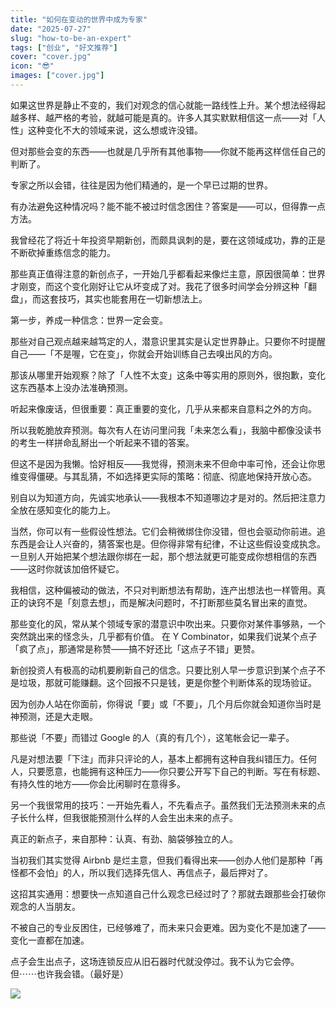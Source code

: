 ```yaml
---
title: "如何在变动的世界中成为专家"
date: "2025-07-27"
slug: "how-to-be-an-expert"
tags: ["创业", "好文推荐"]
cover: "cover.jpg"
icon: "😎"
images: ["cover.jpg"]
---
```

如果这世界是静止不变的，我们对观念的信心就能一路线性上升。某个想法经得起越多样、越严格的考验，就越可能是真的。许多人其实默默相信这一点——对「人性」这种变化不大的领域来说，这么想或许没错。



但对那些会变的东西——也就是几乎所有其他事物——你就不能再这样信任自己的判断了。



专家之所以会错，往往是因为他们精通的，是一个早已过期的世界。



有办法避免这种情况吗？能不能不被过时信念困住？答案是——可以，但得靠一点方法。



我曾经花了将近十年投资早期新创，而颇具讽刺的是，要在这领域成功，靠的正是不断砍掉重练信念的能力。



那些真正值得注意的新创点子，一开始几乎都看起来像烂主意，原因很简单：世界才刚变，而这个变化刚好让它从坏变成了对。我花了很多时间学会分辨这种「翻盘」，而这套技巧，其实也能套用在一切新想法上。



第一步，养成一种信念：世界一定会变。



那些对自己观点越来越笃定的人，潜意识里其实是认定世界静止。只要你不时提醒自己——「不是喔，它在变」，你就会开始训练自己去嗅出风的方向。



那该从哪里开始观察？除了「人性不太变」这条中等实用的原则外，很抱歉，变化这东西基本上没办法准确预测。



听起来像废话，但很重要：真正重要的变化，几乎从来都来自意料之外的方向。



所以我乾脆放弃预测。每次有人在访问里问我「未来怎么看」，我脑中都像没读书的考生一样拼命乱掰出一个听起来不错的答案。



但这不是因为我懒。恰好相反——我觉得，预测未来不但命中率可怜，还会让你思维变得僵硬。与其乱猜，不如选择更实际的策略：彻底、彻底地保持开放心态。



别自以为知道方向，先诚实地承认——我根本不知道哪边才是对的。然后把注意力全放在感知变化的能力上。



当然，你可以有一些假设性想法。它们会稍微绑住你没错，但也会驱动你前进。追东西是会让人兴奋的，猜答案也是。但你得非常有纪律，不让这些假设变成执念。
一旦别人开始把某个想法跟你绑在一起，那个想法就更可能变成你想相信的东西——这时你就该加倍怀疑它。



我相信，这种偏被动的做法，不只对判断想法有帮助，连产出想法也一样管用。真正的诀窍不是「刻意去想」，而是解决问题时，不打断那些莫名冒出来的直觉。



那些变化的风，常从某个领域专家的潜意识中吹出来。只要你对某件事够熟，一个突然跳出来的怪念头，几乎都有价值。
在 Y Combinator，如果我们说某个点子「疯了点」，那通常是称赞——搞不好还比「这点子不错」更赞。



新创投资人有极高的动机要刷新自己的信念。只要比别人早一步意识到某个点子不是垃圾，那就可能赚翻。这个回报不只是钱，更是你整个判断体系的现场验证。



因为创办人站在你面前，你得说「要」或「不要」，几个月后你就会知道你当时是神预测，还是大走眼。



那些说「不要」而错过 Google 的人（真的有几个），这笔帐会记一辈子。



凡是对想法要「下注」而非只评论的人，基本上都拥有这种自我纠错压力。任何人，只要愿意，也能拥有这种压力——你只要公开写下自己的判断。写在有标题、有持久性的地方——你会比闲聊时在意得多。



另一个我很常用的技巧：一开始先看人，不先看点子。虽然我们无法预测未来的点子长什么样，但我很能预测什么样的人会生出未来的点子。



真正的新点子，来自那种：认真、有劲、脑袋够独立的人。



当初我们其实觉得 Airbnb 是烂主意，但我们看得出来——创办人他们是那种「再怪都不会怕」的人，所以我们选择先信人、再信点子，最后押对了。



这招其实通用：想要快一点知道自己什么观念已经过时了？那就去跟那些会打破你观念的人当朋友。



不被自己的专业反困住，已经够难了，而未来只会更难。因为变化不是加速了——变化一直都在加速。



点子会生出点子，这场连锁反应从旧石器时代就没停过。我不认为它会停。
但⋯⋯也许我会错。（最好是）




![](https://prod-files-secure.s3.us-west-2.amazonaws.com/112d0858-5090-4d34-a606-b75eb8d65fd2/46476355-9cf3-4e99-9b7a-3531bc426380/1000202064.png?X-Amz-Algorithm=AWS4-HMAC-SHA256&X-Amz-Content-Sha256=UNSIGNED-PAYLOAD&X-Amz-Credential=ASIAZI2LB466ZZ6DOVBQ%2F20250915%2Fus-west-2%2Fs3%2Faws4_request&X-Amz-Date=20250915T221124Z&X-Amz-Expires=3600&X-Amz-Security-Token=IQoJb3JpZ2luX2VjEAUaCXVzLXdlc3QtMiJHMEUCIQCvTdZ0Sv%2BuhmkAUtqGFunl8MNdHtznRnrUcci3wR1xJQIgKB39NhyCbqOsBxHqHEOD7xPA62yumKGNXdpJwi2Rp0gq%2FwMIfhAAGgw2Mzc0MjMxODM4MDUiDJAjFJDv4OR6P3hIxCrcA4se%2FFO1%2FxsajcDY5VFTOsN1zKhXvwElh%2FwhvkU3MpTdhph1vsfDVuG9uM4hXn6gNGXf9yBNeg2KmXD4rMrlmLTsIsIp6V0R5gjda2Hq51l7RebMpTX4HK1%2FcZRBXMMbmCmkeVFPDyCMH68DJkW%2FKC5wptSP7Q7TSJUV%2FxV8dPFs1CK4HqBJeB3O0tiylNv9FAPrPQv6cQQ7CZmVSfmKIXHA1RiO396CNWM12am%2BH9UczRdrTsh%2BJJxjDyAsGySt85x43lFAJAJrv4LEvEERWknrkZ2zPvGG60IP%2FqaY6pGn1dkjgTe4b9oxaujVkT8eQB3JM7eVMuSTpZbScFv%2Bz0C3R96idS6JScuPKWYUkoYbak36AyYN%2BXTNoIB0IY0p2HUEoXPVvKGOv0ptj5BXyx5pTQHBRRRjVyLphXm82xWXKKae1sWQBba3LT6utKbeE0VtbeYaGvjcRKThrV7Ub68wjdigORw1Eub1cjYspuyvrEpjKyxva%2ByinjaIMLdD%2B86o7ISVicDrifM4CNrSJmZdh4qZk2EeEbzw%2FmaTRcfiCmXYdV%2FAcpkdVzLLm9ezfkbRyXWJQnDzW%2Fupz7v%2FAdyWFIuWm%2FfWalrCrh%2Bu1dCIxn5ANFKWnlKrEuGrMI%2F%2FocYGOqUBj1YEzuViucpt1wghLSs7aAb2C3A2%2B0N4FbwN6wIIaqGxk9L%2FlGibLw23sOJ7Bo13U3O3jQf%2ByyQlZbqNKb2Y%2Bfr1SmUtsSdsKJ5P5aATAMxAavPyZ8NSFL0uYKAqeS%2BW3TRbYvojDNGMSk7cI8Lxq0tfJVv2w1KYmDWc7F49tcbP445ukQFTUXAbkEaoOPz1DEJWxpz%2FFgMyfY6xyE9AnWV9hpHR&X-Amz-Signature=77c78f43b3f99b2392c529e27aedd0eac5abbe7ba2b6e6f88d30eb2ca12bf0f7&X-Amz-SignedHeaders=host&x-amz-checksum-mode=ENABLED&x-id=GetObject)

